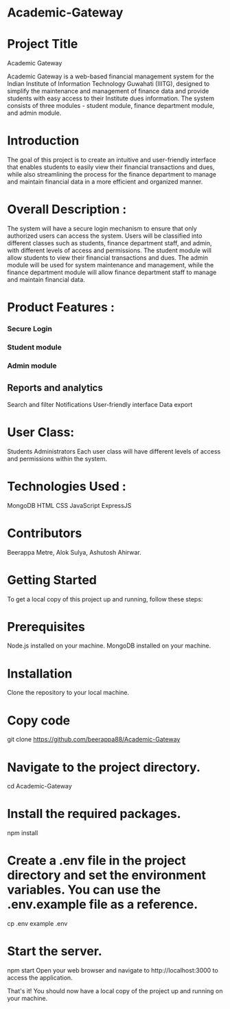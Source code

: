 # Academic-Gateway
# Project Title
Academic Gateway

Academic Gateway is a web-based financial management system for the Indian Institute of Information Technology Guwahati (IIITG), designed to simplify the maintenance and management of finance data and provide students with easy access to their Institute dues information. The system consists of three modules - student module, finance department module, and admin module.



# Introduction
The goal of this project is to create an intuitive and user-friendly interface that enables students to easily view their financial transactions and dues, while also streamlining the process for the finance department to manage and maintain financial data in a more efficient and organized manner.


# Overall Description : 
The system will have a secure login mechanism to ensure that only authorized users can access the system. Users will be classified into different classes such as students, finance department staff, and admin, with different levels of access and permissions. The student module will allow students to view their financial transactions and dues. The admin module will be used for system maintenance and management, while the finance department module will allow finance department staff to manage and maintain financial data.



# Product Features :
### Secure Login
### Student module
### Admin module
## Reports and analytics
Search and filter
Notifications
User-friendly interface
Data export


# User Class: 
Students
Administrators
Each user class will have different levels of access and permissions within the system.


# Technologies Used : 
MongoDB
HTML
CSS
JavaScript
ExpressJS


# Contributors
Beerappa Metre,
Alok Sulya,
Ashutosh Ahirwar.


# Getting Started
To get a local copy of this project up and running, follow these steps:

# Prerequisites
Node.js installed on your machine.
MongoDB installed on your machine.

# Installation
Clone the repository to your local machine.

# Copy code
git clone https://github.com/beerappa88/Academic-Gateway

# Navigate to the project directory.
cd Academic-Gateway

# Install the required packages.
npm install

# Create a .env file in the project directory and set the environment variables. You can use the .env.example file as a reference.
cp .env  example .env

# Start the server.
npm start
Open your web browser and navigate to http://localhost:3000 to access the application.

That's it! You should now have a local copy of the project up and running on your machine.
